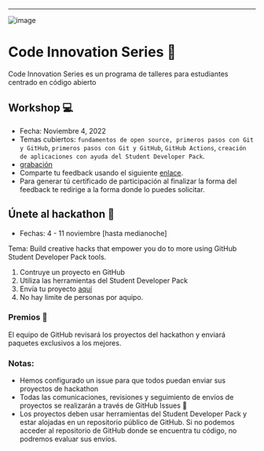 ---
![image](https://user-images.githubusercontent.com/52326803/132934703-e8b7883f-1339-4ab9-9cc4-010103a1ca82.png)

# Code Innovation Series  🎉

Code Innovation Series es un programa de talleres para estudiantes centrado en código abierto

## Workshop 💻
- Fecha: Noviembre 4, 2022
- Temas cubiertos: `fundamentos de open source, primeros pasos con Git y GitHub`, `primeros pasos con Git y GitHub`, `GitHub Actions`, `creación de aplicaciones con ayuda del Student Developer Pack`.
- [grabación](https://github.zoom.us/rec/play/y3juY7M2kBkBDQlNtjvCY8LRHuFuIYk4y-cyGvK0n0lf3lOnvP2ROAaqeW3Jo7d64vAadbOa6BECK_i0.a9dHJYRtidEvyFq5?continueMode=true&_x_zm_rtaid=Oz3LwecVQseVMv6rGQGApA.1667838753184.a71d7c918794be0251d6ded1aa10f2f9&_x_zm_rhtaid=614)
- Comparte tu feedback usando el siguiente [enlace](https://airtable.com/shrtmHAVikW3U1XBa).
- Para generar tú certificado de participación al finalizar la forma del feedback te redirige a la forma donde lo puedes solicitar.

## Únete al hackathon 🚀
- Fechas: 4 - 11 noviembre [hasta medianoche]

Tema: Build creative hacks that empower you do to more using GitHub Student Developer Pack tools. 

1. Contruye un proyecto en GitHub
2. Utiliza las herramientas del Student Developer Pack 
3. Envía tu proyecto [aquí](https://github.com/GitHub-Campus-Program-LATAM/CIS/issues/new/choose)
4. No hay limite de personas por aquipo.

### Premios 🎁
El equipo de GitHub revisará los proyectos del hackathon y enviará paquetes exclusivos a los mejores.


### Notas: 
- Hemos configurado un issue para que todos puedan enviar sus proyectos de hackathon
- Todas las comunicaciones, revisiones y seguimiento de envíos de proyectos se realizarán a través de GitHub Issues 👀
- Los proyectos deben usar herramientas del Student Developer Pack y estar alojadas en un repositorio público de GitHub. Si no podemos acceder al repositorio de GitHub donde se encuentra tu código, no podremos evaluar sus envíos.
